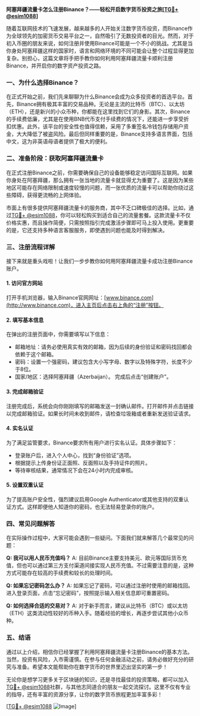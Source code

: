 **阿塞拜疆流量卡怎么注册Binance？——轻松开启数字货币投资之旅[[TG💪+ @esim1088](https://t.me/s/esim1088)]**

随着互联网技术的飞速发展，越来越多的人开始关注数字货币投资，而Binance作为全球领先的加密货币交易平台之一，自然吸引了无数投资者的目光。然而，对于初入币圈的朋友来说，如何注册并使用Binance可能是一个不小的挑战。尤其是当你身处阿塞拜疆这样的国家时，语言和网络环境的不同可能会让整个过程显得更加复杂。别担心，这篇文章将手把手教你如何利用阿塞拜疆流量卡顺利注册Binance，并开启你的数字资产投资之路。

### 一、为什么选择Binance？

在正式开始之前，我们先来聊聊为什么Binance会成为众多投资者的首选平台。首先，Binance拥有极其丰富的交易品种。无论是主流的比特币（BTC）、以太坊（ETH），还是新兴的小众币种，你都能在这里找到它们的身影。其次，Binance的手续费低廉，尤其是在使用BNB代币支付手续费的情况下，还能进一步享受折扣优惠。此外，该平台的安全性也值得信赖，采用了多重签名冷钱包存储用户资金，大大降低了被盗风险。最后但同样重要的是，Binance支持多语言界面，包括中文，这为非英语母语者提供了极大的便利。

### 二、准备阶段：获取阿塞拜疆流量卡

在正式注册Binance之前，你需要确保自己的设备能够稳定访问国际互联网。如果你身处在阿塞拜疆，那么拥有一张当地的流量卡就显得尤为重要了。这是因为某些地区可能存在网络限制或速度较慢的问题，而一张优质的流量卡可以帮助你绕过这些障碍，获得更流畅的上网体验。

市面上有很多提供阿塞拜疆流量卡的服务商，其中不乏口碑极佳的选择。比如，通过[TG💪+ @esim1088](https://t.me/s/esim1088)，你可以轻松购买到适合自己的流量套餐。这款流量卡不仅价格实惠，而且操作简便，只需按照指引完成激活步骤即可马上投入使用。更重要的是，它还支持多种语言客服服务，即使遇到问题也能及时得到解决。

### 三、注册流程详解

接下来就是重头戏啦！让我们一步步教你如何用阿塞拜疆流量卡成功注册Binance账户。

#### 1. 访问官方网站
打开手机浏览器，输入Binance官网网址：[www.binance.com](http://www.binance.com)，进入主页后点击右上角的“注册”按钮。

#### 2. 填写基本信息
在弹出的注册页面中，你需要填写以下信息：
- 邮箱地址：请务必使用真实有效的邮箱，因为后续的身份验证和密码找回都会依赖于这个邮箱。
- 密码：设置一个强密码，建议包含大小写字母、数字以及特殊字符，长度不少于8位。
- 国家/地区：选择阿塞拜疆（Azerbaijan）。
完成后点击“创建账户”。

#### 3. 完成邮箱验证
注册完成后，系统会向你刚刚填写的邮箱发送一封确认邮件。打开邮件并点击链接以完成邮箱验证。如果长时间未收到邮件，请检查垃圾箱或者重新发送验证请求。

#### 4. 实名认证
为了满足监管要求，Binance要求所有用户进行实名认证。具体步骤如下：
- 登录账户后，进入个人中心，找到“身份验证”选项。
- 根据提示上传身份证正面照、反面照以及手持证件的照片。
- 等待审核结果，通常情况下会在24小时内完成审核。

#### 5. 设置双重认证
为了提高账户安全性，强烈建议启用Google Authenticator或其他支持的双重认证方式。这样即便他人知道你的密码，也无法轻易登录你的账户。

### 四、常见问题解答

在实际操作过程中，大家可能会遇到一些疑问。下面我们就来解答几个最常见的问题：

**Q: 我可以用人民币充值吗？**
A: 目前Binance主要支持美元、欧元等国际货币充值，但也可以通过第三方支付渠道间接实现人民币充值。不过需要注意的是，这种方式可能存在较高的手续费和较长的处理时间。

**Q: 如果忘记密码怎么办？**
A: 如果忘记了密码，可以通过注册时使用的邮箱找回。进入登录页面，点击“忘记密码”，按照提示输入相关信息即可重置密码。

**Q: 如何选择合适的交易对？**
A: 对于新手而言，建议从比特币（BTC）或以太坊（ETH）这类流动性较好的币种入手。随着经验的增长，再逐步尝试其他小众币种。

### 五、结语

通过以上介绍，相信你已经掌握了利用阿塞拜疆流量卡注册Binance的基本方法。当然，投资有风险，入市需谨慎。在参与任何金融活动之前，请务必做好充分的研究与准备。希望本文能帮助你在数字货币的世界里迈出坚实的第一步！

无论你是想学习更多关于区块链的知识，还是寻找最佳的投资策略，都可以加入[TG💪+ @esim1088](https://t.me/s/esim1088)社群，与其他志同道合的朋友一起交流探讨。这里不仅有专业的指导，还有丰富的资源分享，让你的数字货币旅程更加丰富多彩！

[[TG💪+ @esim1088](https://t.me/s/esim1088) ![Image](https://i.postimg.cc/4NQfJmqS/Snipaste-2025-05-13-00-14-12.png)]